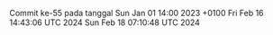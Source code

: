 Commit ke-55 pada tanggal Sun Jan 01 14:00 2023 +0100
Fri Feb 16 14:43:06 UTC 2024
Sun Feb 18 07:10:48 UTC 2024
